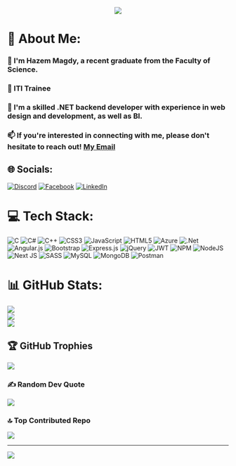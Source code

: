 <p align="center">
  <a href="https://github.com/DenverCoder1/readme-typing-svg">
    <img src="https://readme-typing-svg.demolab.com/?lines=Hazem%20Magdy%20Ghieth;.NET Backend%20Developer;1%2B%20year%20of%20coding%20experience;Always%20learning%20new%20things&font=Fira%20Code&center=true&width=440&height=45&color=f75c7e&vCenter=true&pause=1000&size=22" /></a>
</p>


# 💫 About Me:
<h3>🔭 I'm Hazem Magdy, a recent graduate from the Faculty of Science.</h3>
<h3>👯 ITI Trainee </h3>
<h3>🌱 I'm a skilled .NET backend developer with experience in web design and development, as well as BI. </h3>
<h3>📫  If you're interested in connecting with me, please don't hesitate to reach out! 
  <a href="mailto:hazemmagdy545@email.com">My Email</a></h3>


## 🌐 Socials:
[![Discord](https://img.shields.io/badge/Discord-%237289DA.svg?logo=discord&logoColor=white)](https://discord.gg/elprofessor#9864) [![Facebook](https://img.shields.io/badge/Facebook-%231877F2.svg?logo=Facebook&logoColor=white)](https://facebook.com/HazemMagdyGhieth) [![LinkedIn](https://img.shields.io/badge/LinkedIn-%230077B5.svg?logo=linkedin&logoColor=white)](https://linkedin.com/in/hazem-magdy-abdalhamid) 


# 💻 Tech Stack:
![C](https://img.shields.io/badge/c-%2300599C.svg?style=flat&logo=c&logoColor=white) ![C#](https://img.shields.io/badge/c%23-%23239120.svg?style=flat&logo=c-sharp&logoColor=white) ![C++](https://img.shields.io/badge/c++-%2300599C.svg?style=flat&logo=c%2B%2B&logoColor=white) ![CSS3](https://img.shields.io/badge/css3-%231572B6.svg?style=flat&logo=css3&logoColor=white) ![JavaScript](https://img.shields.io/badge/javascript-%23323330.svg?style=flat&logo=javascript&logoColor=%23F7DF1E) ![HTML5](https://img.shields.io/badge/html5-%23E34F26.svg?style=flat&logo=html5&logoColor=white) ![Azure](https://img.shields.io/badge/azure-%230072C6.svg?style=flat&logo=azure-devops&logoColor=white) ![.Net](https://img.shields.io/badge/.NET-5C2D91?style=flat&logo=.net&logoColor=white) ![Angular.js](https://img.shields.io/badge/angular.js-%23E23237.svg?style=flat&logo=angularjs&logoColor=white) ![Bootstrap](https://img.shields.io/badge/bootstrap-%23563D7C.svg?style=flat&logo=bootstrap&logoColor=white) ![Express.js](https://img.shields.io/badge/express.js-%23404d59.svg?style=flat&logo=express&logoColor=%2361DAFB) ![jQuery](https://img.shields.io/badge/jquery-%230769AD.svg?style=flat&logo=jquery&logoColor=white) ![JWT](https://img.shields.io/badge/JWT-black?style=flat&logo=JSON%20web%20tokens) ![NPM](https://img.shields.io/badge/NPM-%23000000.svg?style=flat&logo=npm&logoColor=white) ![NodeJS](https://img.shields.io/badge/node.js-6DA55F?style=flat&logo=node.js&logoColor=white) ![Next JS](https://img.shields.io/badge/Next-black?style=flat&logo=next.js&logoColor=white) ![SASS](https://img.shields.io/badge/SASS-hotpink.svg?style=flat&logo=SASS&logoColor=white) ![MySQL](https://img.shields.io/badge/mysql-%2300f.svg?style=flat&logo=mysql&logoColor=white) ![MongoDB](https://img.shields.io/badge/MongoDB-%234ea94b.svg?style=flat&logo=mongodb&logoColor=white) ![Postman](https://img.shields.io/badge/Postman-FF6C37?style=flat&logo=postman&logoColor=white)
# 📊 GitHub Stats:

![](https://github-readme-stats.vercel.app/api?username=Hazem-Magdy&theme=tokyonight&hide_border=false&include_all_commits=false&count_private=false)<br/>
![](https://github-readme-streak-stats.herokuapp.com/?user=Hazem-Magdy&theme=tokyonight&hide_border=false)<br/>
![](https://github-readme-stats.vercel.app/api/top-langs/?username=Hazem-Magdy&theme=tokyonight&hide_border=false&include_all_commits=false&count_private=false&layout=compact)<br/>

## 🏆 GitHub Trophies
![](https://github-profile-trophy.vercel.app/?username=Hazem-Magdy&theme=tokyonight&no-frame=false&no-bg=true&margin-w=4)

### ✍️ Random Dev Quote
![](https://quotes-github-readme.vercel.app/api?type=horizontal&theme=tokyonight)

### 🔝 Top Contributed Repo
![](https://github-contributor-stats.vercel.app/api?username=Hazem-Magdy&limit=5&theme=tokyonight&combine_all_yearly_contributions=true)

---
[![](https://visitcount.itsvg.in/api?id=Hazem-Magdy&icon=0&color=0)](https://visitcount.itsvg.in)

<!-- Proudly created with GPRM ( https://gprm.itsvg.in ) -->
